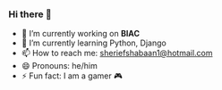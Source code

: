 ### Hi there 👋

- 🔭 I’m currently working on **BIAC**
- 🌱 I’m currently learning Python, Django 
- 📫 How to reach me: sheriefshabaan1@hotmail.com
- 😄 Pronouns: he/him
- ⚡ Fun fact: I am a gamer 🎮

